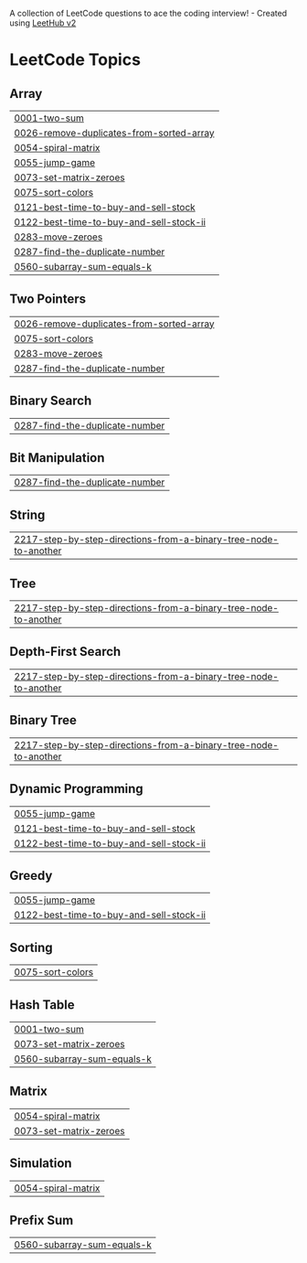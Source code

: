 A collection of LeetCode questions to ace the coding interview! - Created using [LeetHub v2](https://github.com/arunbhardwaj/LeetHub-2.0)
<!---LeetCode Topics Start-->
# LeetCode Topics
## Array
|  |
| ------- |
| [0001-two-sum](https://github.com/Nilesh-0203/-CrackYourPlacement/tree/master/0001-two-sum) |
| [0026-remove-duplicates-from-sorted-array](https://github.com/Nilesh-0203/-CrackYourPlacement/tree/master/0026-remove-duplicates-from-sorted-array) |
| [0054-spiral-matrix](https://github.com/Nilesh-0203/-CrackYourPlacement/tree/master/0054-spiral-matrix) |
| [0055-jump-game](https://github.com/Nilesh-0203/-CrackYourPlacement/tree/master/0055-jump-game) |
| [0073-set-matrix-zeroes](https://github.com/Nilesh-0203/-CrackYourPlacement/tree/master/0073-set-matrix-zeroes) |
| [0075-sort-colors](https://github.com/Nilesh-0203/-CrackYourPlacement/tree/master/0075-sort-colors) |
| [0121-best-time-to-buy-and-sell-stock](https://github.com/Nilesh-0203/-CrackYourPlacement/tree/master/0121-best-time-to-buy-and-sell-stock) |
| [0122-best-time-to-buy-and-sell-stock-ii](https://github.com/Nilesh-0203/-CrackYourPlacement/tree/master/0122-best-time-to-buy-and-sell-stock-ii) |
| [0283-move-zeroes](https://github.com/Nilesh-0203/-CrackYourPlacement/tree/master/0283-move-zeroes) |
| [0287-find-the-duplicate-number](https://github.com/Nilesh-0203/-CrackYourPlacement/tree/master/0287-find-the-duplicate-number) |
| [0560-subarray-sum-equals-k](https://github.com/Nilesh-0203/-CrackYourPlacement/tree/master/0560-subarray-sum-equals-k) |
## Two Pointers
|  |
| ------- |
| [0026-remove-duplicates-from-sorted-array](https://github.com/Nilesh-0203/-CrackYourPlacement/tree/master/0026-remove-duplicates-from-sorted-array) |
| [0075-sort-colors](https://github.com/Nilesh-0203/-CrackYourPlacement/tree/master/0075-sort-colors) |
| [0283-move-zeroes](https://github.com/Nilesh-0203/-CrackYourPlacement/tree/master/0283-move-zeroes) |
| [0287-find-the-duplicate-number](https://github.com/Nilesh-0203/-CrackYourPlacement/tree/master/0287-find-the-duplicate-number) |
## Binary Search
|  |
| ------- |
| [0287-find-the-duplicate-number](https://github.com/Nilesh-0203/-CrackYourPlacement/tree/master/0287-find-the-duplicate-number) |
## Bit Manipulation
|  |
| ------- |
| [0287-find-the-duplicate-number](https://github.com/Nilesh-0203/-CrackYourPlacement/tree/master/0287-find-the-duplicate-number) |
## String
|  |
| ------- |
| [2217-step-by-step-directions-from-a-binary-tree-node-to-another](https://github.com/Nilesh-0203/-CrackYourPlacement/tree/master/2217-step-by-step-directions-from-a-binary-tree-node-to-another) |
## Tree
|  |
| ------- |
| [2217-step-by-step-directions-from-a-binary-tree-node-to-another](https://github.com/Nilesh-0203/-CrackYourPlacement/tree/master/2217-step-by-step-directions-from-a-binary-tree-node-to-another) |
## Depth-First Search
|  |
| ------- |
| [2217-step-by-step-directions-from-a-binary-tree-node-to-another](https://github.com/Nilesh-0203/-CrackYourPlacement/tree/master/2217-step-by-step-directions-from-a-binary-tree-node-to-another) |
## Binary Tree
|  |
| ------- |
| [2217-step-by-step-directions-from-a-binary-tree-node-to-another](https://github.com/Nilesh-0203/-CrackYourPlacement/tree/master/2217-step-by-step-directions-from-a-binary-tree-node-to-another) |
## Dynamic Programming
|  |
| ------- |
| [0055-jump-game](https://github.com/Nilesh-0203/-CrackYourPlacement/tree/master/0055-jump-game) |
| [0121-best-time-to-buy-and-sell-stock](https://github.com/Nilesh-0203/-CrackYourPlacement/tree/master/0121-best-time-to-buy-and-sell-stock) |
| [0122-best-time-to-buy-and-sell-stock-ii](https://github.com/Nilesh-0203/-CrackYourPlacement/tree/master/0122-best-time-to-buy-and-sell-stock-ii) |
## Greedy
|  |
| ------- |
| [0055-jump-game](https://github.com/Nilesh-0203/-CrackYourPlacement/tree/master/0055-jump-game) |
| [0122-best-time-to-buy-and-sell-stock-ii](https://github.com/Nilesh-0203/-CrackYourPlacement/tree/master/0122-best-time-to-buy-and-sell-stock-ii) |
## Sorting
|  |
| ------- |
| [0075-sort-colors](https://github.com/Nilesh-0203/-CrackYourPlacement/tree/master/0075-sort-colors) |
## Hash Table
|  |
| ------- |
| [0001-two-sum](https://github.com/Nilesh-0203/-CrackYourPlacement/tree/master/0001-two-sum) |
| [0073-set-matrix-zeroes](https://github.com/Nilesh-0203/-CrackYourPlacement/tree/master/0073-set-matrix-zeroes) |
| [0560-subarray-sum-equals-k](https://github.com/Nilesh-0203/-CrackYourPlacement/tree/master/0560-subarray-sum-equals-k) |
## Matrix
|  |
| ------- |
| [0054-spiral-matrix](https://github.com/Nilesh-0203/-CrackYourPlacement/tree/master/0054-spiral-matrix) |
| [0073-set-matrix-zeroes](https://github.com/Nilesh-0203/-CrackYourPlacement/tree/master/0073-set-matrix-zeroes) |
## Simulation
|  |
| ------- |
| [0054-spiral-matrix](https://github.com/Nilesh-0203/-CrackYourPlacement/tree/master/0054-spiral-matrix) |
## Prefix Sum
|  |
| ------- |
| [0560-subarray-sum-equals-k](https://github.com/Nilesh-0203/-CrackYourPlacement/tree/master/0560-subarray-sum-equals-k) |
<!---LeetCode Topics End-->